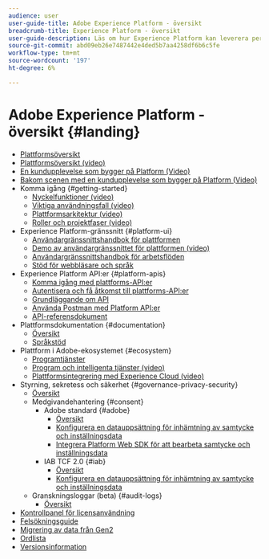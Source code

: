 ```yaml
---
audience: user
user-guide-title: Adobe Experience Platform - översikt
breadcrumb-title: Experience Platform - översikt
user-guide-description: Läs om hur Experience Platform kan leverera personaliserade upplevelser till era kunder i realtid.
source-git-commit: abd09eb26e7487442e4ded5b7aa4258df6b6c5fe
workflow-type: tm+mt
source-wordcount: '197'
ht-degree: 6%

---
```



# Adobe Experience Platform - översikt {#landing}

* [Plattformsöversikt](home.md)
* [Plattformsöversikt (video)](video/platform-overview.md)
* [En kundupplevelse som bygger på Platform (Video)](video/customer-experience.md)
* [Bakom scenen med en kundupplevelse som bygger på Platform (Video)](video/customer-experience-bts.md)
* Komma igång {#getting-started}
   * [Nyckelfunktioner (video)](video/key-capabilities.md)
   * [Viktiga användningsfall (video)](video/platform-use-cases.md)
   * [Plattformsarkitektur (video)](video/platform-architecture.md)
   * [Roller och projektfaser (video)](video/roles-project-phases.md)
* Experience Platform-gränssnitt {#platform-ui}
   * [Användargränssnittshandbok för plattformen](ui-guide.md)
   * [Demo av användargränssnittet för plattformen (video)](video/platform-ui.md)
   * [Användargränssnittshandbok för arbetsflöden](workflows.md)
   * [Stöd för webbläsare och språk](browser-language-support.md)
* Experience Platform API:er {#platform-apis}
   * [Komma igång med plattforms-API:er](api-guide.md)
   * [Autentisera och få åtkomst till plattforms-API:er](api-authentication.md)
   * [Grundläggande om API](api-fundamentals.md)
   * [Använda Postman med Platform API:er](postman.md)
   * [API-referensdokument](http://www.adobe.com/go/platform-api-reference-en)
* Plattformsdokumentation {#documentation}
   * [Översikt](documentation/overview.md)
   * [Språkstöd](documentation/language-support.md)
* Plattform i Adobe-ekosystemet {#ecosystem}
   * [Programtjänster](application-services.md)
   * [Program och intelligenta tjänster (video)](video/application-intelligent-services.md)
   * [Plattformsintegrering med Experience Cloud (video)](video/experience-cloud-integrations.md)
* Styrning, sekretess och säkerhet {#governance-privacy-security}
   * [Översikt](./governance-privacy-security/overview.md)
   * Medgivandehantering {#consent}
      * Adobe standard {#adobe}
         * [Översikt](./governance-privacy-security/consent/adobe/overview.md)
         * [Konfigurera en datauppsättning för inhämtning av samtycke och inställningsdata](./governance-privacy-security/consent/adobe/dataset.md)
         * [Integrera Platform Web SDK för att bearbeta samtycke och inställningsdata](./governance-privacy-security/consent/adobe/sdk.md)
      * IAB TCF 2.0 {#iab}
         * [Översikt](./governance-privacy-security/consent/iab/overview.md)
         * [Konfigurera en datauppsättning för inhämtning av samtycke och inställningsdata](./governance-privacy-security/consent/iab/dataset.md)
   * Granskningsloggar (beta) {#audit-logs}
      * [Översikt](./governance-privacy-security/audit-logs/overview.md)
* [Kontrollpanel för licensanvändning](license-usage-dashboard.md)
* [Felsökningsguide](troubleshooting.md)
* [Migrering av data från Gen2](adls2-gen2-migration.md)
* [Ordlista](glossary.md)
* [Versionsinformation](https://www.adobe.com/go/platform-release-notes-en)